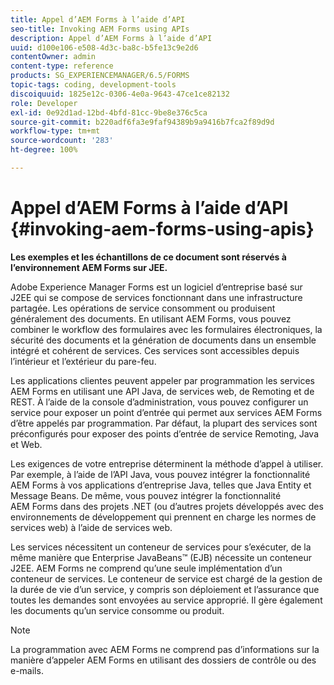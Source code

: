 ```yaml
---
title: Appel d’AEM Forms à l’aide d’API
seo-title: Invoking AEM Forms using APIs
description: Appel d’AEM Forms à l’aide d’API
uuid: d100e106-e508-4d3c-ba8c-b5fe13c9e2d6
contentOwner: admin
content-type: reference
products: SG_EXPERIENCEMANAGER/6.5/FORMS
topic-tags: coding, development-tools
discoiquuid: 1825e12c-0306-4e0a-9643-47ce1ce82132
role: Developer
exl-id: 0e92d1ad-12bd-4bfd-81cc-9be8e376c5ca
source-git-commit: b220adf6fa3e9faf94389b9a9416b7fca2f89d9d
workflow-type: tm+mt
source-wordcount: '283'
ht-degree: 100%

---
```


# Appel d’AEM Forms à l’aide d’API {#invoking-aem-forms-using-apis}

**Les exemples et les échantillons de ce document sont réservés à l’environnement AEM Forms sur JEE.**

Adobe Experience Manager Forms est un logiciel d’entreprise basé sur J2EE qui se compose de services fonctionnant dans une infrastructure partagée. Les opérations de service consomment ou produisent généralement des documents. En utilisant AEM Forms, vous pouvez combiner le workflow des formulaires avec les formulaires électroniques, la sécurité des documents et la génération de documents dans un ensemble intégré et cohérent de services. Ces services sont accessibles depuis l’intérieur et l’extérieur du pare-feu.

Les applications clientes peuvent appeler par programmation les services AEM Forms en utilisant une API Java, de services web, de Remoting et de REST. À l’aide de la console d’administration, vous pouvez configurer un service pour exposer un point d’entrée qui permet aux services AEM Forms d’être appelés par programmation. Par défaut, la plupart des services sont préconfigurés pour exposer des points d’entrée de service Remoting, Java et Web.

Les exigences de votre entreprise déterminent la méthode d’appel à utiliser. Par exemple, à l’aide de l’API Java, vous pouvez intégrer la fonctionnalité AEM Forms à vos applications d’entreprise Java, telles que Java Entity et Message Beans. De même, vous pouvez intégrer la fonctionnalité AEM Forms dans des projets .NET (ou d’autres projets développés avec des environnements de développement qui prennent en charge les normes de services web) à l’aide de services web.

Les services nécessitent un conteneur de services pour s’exécuter, de la même manière que Enterprise JavaBeans™ (EJB) nécessite un conteneur J2EE. AEM Forms ne comprend qu’une seule implémentation d’un conteneur de services. Le conteneur de service est chargé de la gestion de la durée de vie d’un service, y compris son déploiement et l’assurance que toutes les demandes sont envoyées au service approprié. Il gère également les documents qu’un service consomme ou produit.

>[!NOTE]
>
>La programmation avec AEM Forms ne comprend pas d’informations sur la manière d’appeler AEM Forms en utilisant des dossiers de contrôle ou des e-mails.
